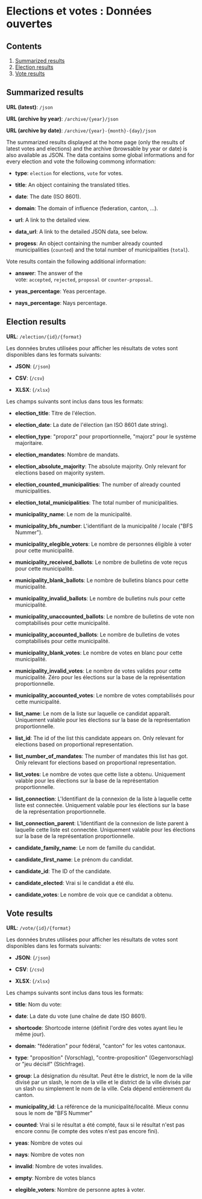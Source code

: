 # Elections et votes : Données ouvertes

## Contents

1. [Summarized results](#summary)
2. [Election results](#election)
3. [Vote results](#vote)

## Summarized results

**URL (latest)**: `/json`

**URL (archive by year)**: `/archive/{year}/json`

**URL (archive by date)**: `/archive/{year}-{month}-{day}/json`

The summarized results displayed at the home page (only the results of latest votes and elections) and the archive (browsable by year or date) is also available as JSON. The data contains some global informations and for every election and vote the following commong information:

- **type**: `election` for elections, `vote` for votes.

- **title**: An object containing the translated titles.

- **date**: The date (ISO 8601).

- **domain**: The domain of influence (federation, canton, ...).

- **url**: A link to the detailed view.

- **data_url**: A link to the detailed JSON data, see below.

- **progess**: An object containing the number already counted municipalities (`counted`) and the total number of municipalities (`total`).

Vote results contain the following additional information:

- **answer**: The answer of the vote: `accepted`, `rejected`, `proposal` or `counter-proposal`.

- **yeas_percentage**: Yeas percentage.

- **nays_percentage**: Nays percentage.

## Election results

**URL**: `/election/{id}/{format}`

Les données brutes utilisées pour afficher les résultats de votes sont disponibles dans les formats suivants:

- **JSON**: (`/json`)

- **CSV**: (`/csv`)

- **XLSX**: (`/xlsx`)

Les champs suivants sont inclus dans tous les formats:

- **election_title**: Titre de l'élection.

- **election_date**: La date de l'élection (an ISO 8601 date string).

- **election_type**: "proporz" pour proportionnelle, "majorz" pour le système majoritaire.

- **election_mandates**: Nombre de mandats.

- **election_absolute_majority**: The absolute majority. Only relevant for elections based on majority system.

- **election_counted_municipalities**: The number of already counted municipalities.

- **election_total_municipalities**: The total number of municipalities.

- **municipality_name**: Le nom de la municipalité.

- **municipality_bfs_number**: L'identifiant de la municipalité / locale ("BFS Nummer").

- **municipality_elegible_voters**: Le nombre de personnes éligible à voter pour cette municipalité.

- **municipality_received_ballots**: Le nombre de bulletins de vote reçus pour cette municipalité.

- **municipality_blank_ballots**: Le nombre de bulletins blancs pour cette municipalité.

- **municipality_invalid_ballots**: Le nombre de bulletins nuls pour cette municipalité.

- **municipality_unaccounted_ballots**: Le nombre de bulletins de vote non comptabilisés pour cette municipalité.

- **municipality_accounted_ballots**: Le nombre de bulletins de votes comptabilisés pour cette municipalité.

- **municipality_blank_votes**: Le nombre de votes en blanc pour cette municipalité.

- **municipality_invalid_votes**: Le nombre de votes valides pour cette municipalité. Zéro pour les élections sur la base de la représentation proportionnelle.

- **municipality_accounted_votes**: Le nombre de votes comptabilisés pour cette municipalité.

- **list_name**: Le nom de la liste sur laquelle ce candidat apparaît. Uniquement valable pour les élections sur la base de la représentation proportionnelle.

- **list_id**: The id of the list this candidate appears on. Only relevant for elections based on proportional representation.

- **list_number_of_mandates**: The number of mandates this list has got. Only relevant for elections based on proportional representation.

- **list_votes**: Le nombre de votes que cette liste a obtenu. Uniquement valable pour les élections sur la base de la représentation proportionnelle.

- **list_connection**: L'Identifiant de la connexion de la liste à laquelle cette liste est connectée. Uniquement valable pour les élections sur la base de la représentation proportionnelle.

- **list_connection_parent**: L'Identifiant de la connexion de liste parent à laquelle cette liste est connectée. Uniquement valable pour les élections sur la base de la représentation proportionnelle.

- **candidate_family_name**: Le nom de famille du candidat.

- **candidate_first_name**: Le prénom du candidat.

- **candidate_id**: The ID of the candidate.

- **candidate_elected**: Vrai si le candidat a été élu.

- **candidate_votes**: Le nombre de voix que ce candidat a obtenu.

## Vote results

**URL**: `/vote/{id}/{format}`

Les données brutes utilisées pour afficher les résultats de votes sont disponibles dans les formats suivants:

- **JSON**: (`/json`)

- **CSV**: (`/csv`)

- **XLSX**: (`/xlsx`)

Les champs suivants sont inclus dans tous les formats:

- **title**: Nom du vote:

- **date**: La date du vote (une chaîne de date ISO 8601).

- **shortcode**: Shortcode interne (définit l'ordre des votes ayant lieu le même jour).

- **domain**: "fédération" pour fédéral, "canton" for les votes cantonaux.

- **type**: "proposition" (Vorschlag), "contre-proposition" (Gegenvorschlag) or "jeu décisif" (Stichfrage).

- **group**: La désignation du résultat. Peut être le district, le nom de la ville divisé par un slash, le nom de la ville et le district de la ville divisés par un slash ou simplement le nom de la ville. Cela dépend entièrement du canton.

- **municipality_id**: La référence de la municipalité/localité. Mieux connu sous le nom de "BFS Nummer"

- **counted**: Vrai si le résultat a été compté, faux si le résultat n'est pas encore connu (le compte des votes n'est pas encore fini).

- **yeas**: Nombre de votes oui

- **nays**: Nombre de votes non

- **invalid**: Nombre de votes invalides.

- **empty**: Nombre de votes blancs

- **elegible_voters**: Nombre de personne aptes à voter.

